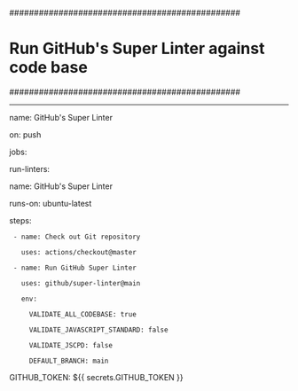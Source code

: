 ###############################################

# Run GitHub's Super Linter against code base #

###############################################

---

name: GitHub's Super Linter

on: push

jobs:

 run-linters:

   name: GitHub's Super Linter

   runs-on: ubuntu-latest

   steps:

     - name: Check out Git repository

       uses: actions/checkout@master

     - name: Run GitHub Super Linter

       uses: github/super-linter@main

       env:

         VALIDATE_ALL_CODEBASE: true

         VALIDATE_JAVASCRIPT_STANDARD: false

         VALIDATE_JSCPD: false

         DEFAULT_BRANCH: main

GITHUB_TOKEN: ${{ secrets.GITHUB_TOKEN }}
